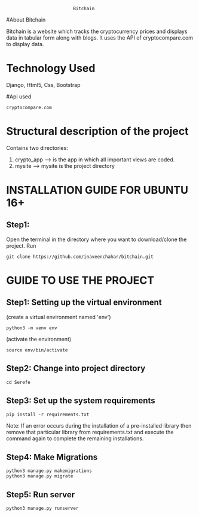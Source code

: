                              Bitchain

#About Bitchain

Bitchain is a website which tracks the cryptocurrency prices and displays data
in tabular form along with blogs. It uses the API of cryptocompare.com to display data.

# Technology Used
Django, Html5, Css, Bootstrap

#Api used
```
cryptocompare.com
```
# Structural description of the project
Contains two directories:
1) crypto_app --> is the app in which all important views are coded.
2) mysite --> mysite is the project directory

# INSTALLATION GUIDE FOR UBUNTU 16+

## Step1:
Open the terminal in the directory where you want to download/clone the project. Run
``` 
git clone https://github.com/inaveenchahar/bitchain.git
```

# GUIDE TO USE THE PROJECT

## Step1: Setting up the virtual environment 
(create a virtual environment named 'env')
```
python3 -m venv env
```
(activate the environment)
```  
source env/bin/activate  
```
## Step2: Change into project directory 
``` 
cd Serefe
```

## Step3: Set up the system requirements
``` 
pip install -r requirements.txt 
```

Note: If an error occurs during the installation of a pre-installed library then remove that particular library from requirements.txt and execute the command again to complete the remaining installations.

## Step4: Make Migrations
```
python3 manage.py makemigrations
python3 manage.py migrate
```

## Step5: Run server

```
python3 manage.py runserver
```